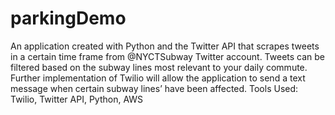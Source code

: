 # parkingDemo
An application created with Python and the Twitter API that scrapes tweets in a certain time frame from @NYCTSubway Twitter account. Tweets can be filtered based on the subway lines most relevant to your daily commute. Further implementation of Twilio will allow the application to send a text message when certain subway lines’ have been affected. Tools Used: Twilio, Twitter API, Python, AWS
